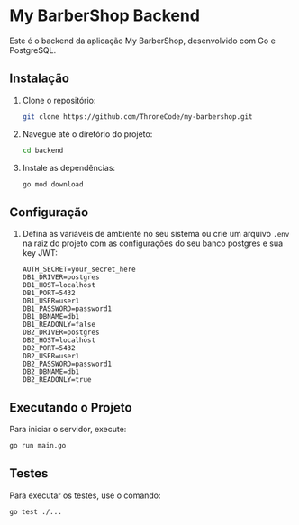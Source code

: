 
# My BarberShop Backend

Este é o backend da aplicação My BarberShop, desenvolvido com Go e PostgreSQL.

## Instalação

1. Clone o repositório:
   ```bash
   git clone https://github.com/ThroneCode/my-barbershop.git
   ```
2. Navegue até o diretório do projeto:
   ```bash
   cd backend
   ```
3. Instale as dependências:
   ```bash
   go mod download
   ```

## Configuração

1. Defina as variáveis de ambiente no seu sistema ou crie um arquivo `.env` na raiz do projeto com as configurações do seu banco postgres e sua key JWT:

   ```env
   AUTH_SECRET=your_secret_here
   DB1_DRIVER=postgres
   DB1_HOST=localhost
   DB1_PORT=5432
   DB1_USER=user1
   DB1_PASSWORD=password1
   DB1_DBNAME=db1
   DB1_READONLY=false
   DB2_DRIVER=postgres
   DB2_HOST=localhost
   DB2_PORT=5432
   DB2_USER=user1
   DB2_PASSWORD=password1
   DB2_DBNAME=db1
   DB2_READONLY=true
   ```

## Executando o Projeto

Para iniciar o servidor, execute:

```bash
go run main.go
```

## Testes

Para executar os testes, use o comando:

```bash
go test ./...
```